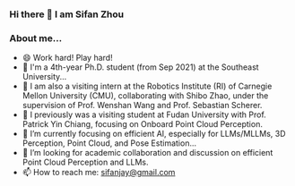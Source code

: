 ### Hi there 👋 I am Sifan Zhou
### About me...
- 😄 Work hard! Play hard!
- 🔭 I'm a 4th-year Ph.D. student (from Sep 2021) at the Southeast University...
- 👯 I am also a visiting intern at the Robotics Institute (RI) of Carnegie Mellon University (CMU), collaborating with Shibo Zhao, under the supervision of Prof. Wenshan Wang and Prof. Sebastian Scherer.
- 🔭 I previously was a visiting student at Fudan University with Prof. Patrick Yin Chiang, focusing on Onboard Point Cloud Perception.
- 🌱 I’m currently focusing on efficient AI, especially for LLMs/MLLMs, 3D Perception, Point Cloud, and Pose Estimation...
- 🤔 I’m looking for academic collaboration and discussion on efficient Point Cloud Perception and LLMs.
- 📫 How to reach me: sifanjay@gmail.com
<!--
**StiphyJay/StiphyJay** is a ✨ _special_ ✨ repository because its `README.md` (this file) appears on your GitHub profile.

Here are some ideas to get you started:
- 👯 I am also a research intern at the Robotics Institute of Carnegie Mellon University (CMU), under the supervision of Professor Sebastian Scherer and Wenshan Wang.
- 🌱 I’m previously working as a research assistant at Fudan University with Prof. Patrick Yin Chiang.
- 🔭 I’m previously working as a research assistant at Fudan University with Prof. Patrick Yin Chiang.
- 🌱 I’m currently researching  3D object detection and tracking method based on multi-sensor fusion...
- 👯 I’m looking to collaborate on supervised and self-supervised object detection
- 🤔 I’m looking for help with ...
- 💬 Ask me about ...
- 📫 How to reach me: ...
- 😄 Pronouns: ...
- ⚡ Fun fact: ...
- 🔭 I’m currently working as a part-time research assistant at Fudan University...
- 👯 I’m also a remoting research intern in Carnegie Mellon University (CMU) Robotics Institute...
- ⚡ I received the M.S. degree in the Programme of Robot Science and Engineering from Northeastern University, China, in 2021...
- 👯 I am also a research intern at the AirLab at the Robotics Institute of Carnegie Mellon University (CMU), under the supervision of Professor Sebastian Scherer, Wenshan Wang and Shibo Zhao.
- 🌱 I’m currently researching LLM/MLLM quantization, IMU-centric Pose estimation, object detection and tracking based on lidar/multi-sensor fusion...
- 💬 Ask me about model compression, 3D point cloud detection/tracking, pose estimation...
